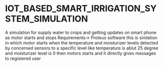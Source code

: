 # IOT_BASED_SMART_IRRIGATION_SYSTEM_SIMULATION
A simulation for supply water to crops and getting updates on smart phone as motor starts and stops
Requirements-> Proteus software
this is simlation in which motor starts when the temperature and moisturizer levels detected by concerned sensors to a specific level like temperature is ablut 25 degree and moisturizer level is 0 then motors starts and it directly gives messages to registered user
